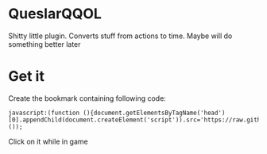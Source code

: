 # QueslarQQOL
Shitty little plugin. Converts stuff from actions to time. Maybe will do something better later

# Get it
Create the bookmark containing following code:
```
javascript:(function (){document.getElementsByTagName('head')[0].appendChild(document.createElement('script')).src='https://raw.githubusercontent.com/CountTo25/QueslarQQOL/master/main.js';}());
```

Click on it while in game
